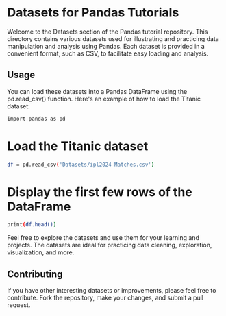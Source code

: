 # Datasets for Pandas Tutorials

Welcome to the Datasets section of the Pandas tutorial repository. This directory contains various datasets used for illustrating and practicing data manipulation and analysis using Pandas. Each dataset is provided in a convenient format, such as CSV, to facilitate easy loading and analysis.


## Usage
You can load these datasets into a Pandas DataFrame using the pd.read_csv() function. Here's an example of how to load the Titanic dataset:

```sh
import pandas as pd
```

# Load the Titanic dataset
```sh
df = pd.read_csv('Datasets/ipl2024 Matches.csv')
```

# Display the first few rows of the DataFrame
```sh
print(df.head())
```

Feel free to explore the datasets and use them for your learning and projects. The datasets are ideal for practicing data cleaning, exploration, visualization, and more.

## Contributing
If you have other interesting datasets or improvements, please feel free to contribute. Fork the repository, make your changes, and submit a pull request.

